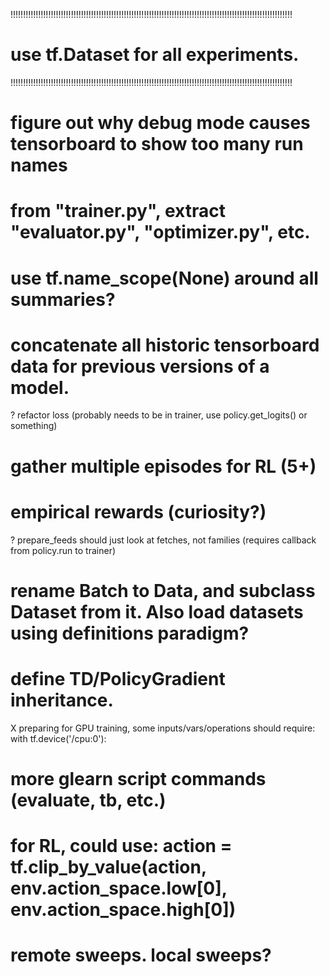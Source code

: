 !!!!!!!!!!!!!!!!!!!!!!!!!!!!!!!!!!!!!!!!!!!!!!!!!!!!!!!!!!!!!!!!!!!!!!!!!!!!!!!!!!!!!!!!!!!!!!!!!!!!!!!!!!!!!!!!
# use tf.Dataset for all experiments.
!!!!!!!!!!!!!!!!!!!!!!!!!!!!!!!!!!!!!!!!!!!!!!!!!!!!!!!!!!!!!!!!!!!!!!!!!!!!!!!!!!!!!!!!!!!!!!!!!!!!!!!!!!!!!!!!

# figure out why debug mode causes tensorboard to show too many run names
# from "trainer.py", extract "evaluator.py", "optimizer.py", etc.
# use tf.name_scope(None) around all summaries?
# concatenate all historic tensorboard data for previous versions of a model.
? refactor loss (probably needs to be in trainer, use policy.get_logits() or something)
# gather multiple episodes for RL (5+)
# empirical rewards (curiosity?)
? prepare_feeds should just look at fetches, not families (requires callback from policy.run to trainer)
# rename Batch to Data, and subclass Dataset from it.  Also load datasets using definitions paradigm?
# define TD/PolicyGradient inheritance.
X preparing for GPU training, some inputs/vars/operations should require:  with tf.device('/cpu:0'):
# more glearn script commands (evaluate, tb, etc.)
# for RL, could use: action = tf.clip_by_value(action, env.action_space.low[0], env.action_space.high[0])
# remote sweeps.  local sweeps?

